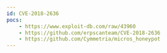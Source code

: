 ```yaml
---
id: CVE-2018-2636
pocs:
    - https://www.exploit-db.com/raw/43960
    - https://github.com/erpscanteam/CVE-2018-2636
    - https://github.com/Cymmetria/micros_honeypot
---
```


